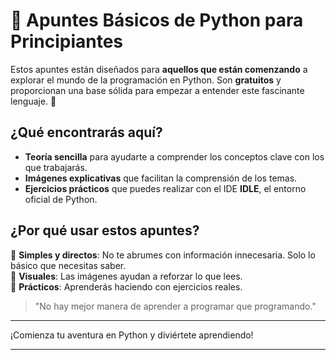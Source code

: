 # 🐍 Apuntes Básicos de Python para Principiantes

Estos apuntes están diseñados para **aquellos que están comenzando** a explorar el mundo de la programación en Python. Son **gratuitos** y proporcionan una base sólida para empezar a entender este fascinante lenguaje. 📘

## ¿Qué encontrarás aquí? 

- **Teoría sencilla** para ayudarte a comprender los conceptos clave con los que trabajarás.
- **Imágenes explicativas** que facilitan la comprensión de los temas.
- **Ejercicios prácticos** que puedes realizar con el IDE **IDLE**, el entorno oficial de Python.

## ¿Por qué usar estos apuntes?

🔹 **Simples y directos**: No te abrumes con información innecesaria. Solo lo básico que necesitas saber.  
🔹 **Visuales**: Las imágenes ayudan a reforzar lo que lees.  
🔹 **Prácticos**: Aprenderás haciendo con ejercicios reales.

> "No hay mejor manera de aprender a programar que programando."

---

¡Comienza tu aventura en Python y diviértete aprendiendo!

---
